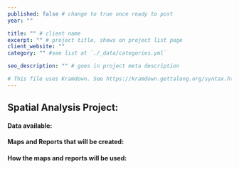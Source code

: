 ```yaml
---
published: false # change to true once ready to post
year: ""

title: "" # client name
excerpt: "" # project title, shows on project list page
client_website: ""
category: "" #see list at `./_data/categories.yml`

seo_description: "" # goes in project meta description

# This file uses Kramdown. See https://kramdown.gettalong.org/syntax.html for syntax
---
```


## Spatial Analysis Project:

#### Data available:

#### Maps and Reports that will be created:

#### How the maps and reports will be used:
